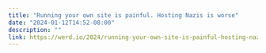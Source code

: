 ```yaml
---
title: "Running your own site is painful. Hosting Nazis is worse"
date: "2024-01-12T14:52-08:00"
description: ""
link: https://werd.io/2024/running-your-own-site-is-painful-hosting-nazis-is-worse
---
```

